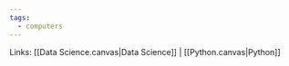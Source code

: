 ```yaml
---
tags:
  - computers
---
```


Links: [[Data Science.canvas|Data Science]] | [[Python.canvas|Python]]



